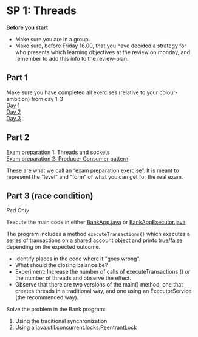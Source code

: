 # SP 1: Threads
 
**Before you start**
 
- Make sure you are in a group.
- Make sure, before Friday 16.00, that you have decided a strategy for who presents which learning objectives at the review on monday, and remember to add this info to the review-plan.

## Part 1

Make sure you have completed all exercises (relative to your
colour-ambition) from day 1-3  
[Day 1](../daily/THREADS-1_basics.md)  
[Day 2](../daily/THREADS-2_prod_cons.md)  
[Day 3](../daily/THREADS-3_callables.md)  

## Part 2

[Exam preparation 1: Threads and sockets](../exam_prep/exprep_threads_socket.md)  
[Exam preparation 2: Producer Consumer pattern](../exam_prep/exprep_threads_prod_cons.md)  

These are what we call an “exam preparation exercise”. It is meant to represent the “level” and “form” of what you can get for the real exam.

## Part 3 (race condition) 
*Red Only*

Execute the main code in either [BankApp.java](BankApp.java) or [BankAppExecutor.java](BankAppExecutor.java)

The program includes a method `executeTransactions()` which executes a series of transactions on a shared account object and prints true/false depending on the expected outcome.

- Identify places in the code where it "goes wrong".
- What should the closing balance be?
- Experiment: Increase the number of calls of executeTransactions () or
the number of threads and observe the effect.
- Observe that there are two versions of the main() method, one that creates threads in a traditional way, and one using an ExecutorService (the recommended way).

Solve the problem in the Bank program:
1) Using the traditional synchronization
2) Using a java.util.concurrent.locks.ReentrantLock
